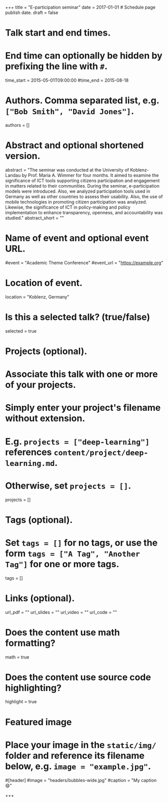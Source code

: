 +++
title = "E-participation seminar"
date = 2017-01-01  # Schedule page publish date.
draft = false

# Talk start and end times.
#   End time can optionally be hidden by prefixing the line with `#`.
time_start = 2015-05-01T09:00:00
#time_end = 2015-08-18

# Authors. Comma separated list, e.g. `["Bob Smith", "David Jones"]`.
authors = []

# Abstract and optional shortened version.
abstract = "The seminar was conducted at the University of Koblenz-Landau by Prof. Maria A. Wimmer for four months. It aimed to examine the significance of ICT tools supporting citizens participation and engagement in matters related to their communities. During the seminar, e-participation models were introduced. Also, we analyzed participation tools used in Germany as well as other countries to assess their usability. Also, the use of mobile technologies in promoting citizen participation was analyzed. Likewise, the significance of ICT in policy-making and policy implementation to enhance transparency, openness, and accountability was studied."
abstract_short = ""

# Name of event and optional event URL.
#event = "Academic Theme Conference"
#event_url = "https://example.org"

# Location of event.
location = "Koblenz, Germany"

# Is this a selected talk? (true/false)
selected = true

# Projects (optional).
#   Associate this talk with one or more of your projects.
#   Simply enter your project's filename without extension.
#   E.g. `projects = ["deep-learning"]` references `content/project/deep-learning.md`.
#   Otherwise, set `projects = []`.
projects = []

# Tags (optional).
#   Set `tags = []` for no tags, or use the form `tags = ["A Tag", "Another Tag"]` for one or more tags.
tags = []

# Links (optional).
url_pdf = ""
url_slides = ""
url_video = ""
url_code = ""

# Does the content use math formatting?
math = true

# Does the content use source code highlighting?
highlight = true

# Featured image
# Place your image in the `static/img/` folder and reference its filename below, e.g. `image = "example.jpg"`.
#[header]
#image = "headers/bubbles-wide.jpg"
#caption = "My caption :smile:"

+++


